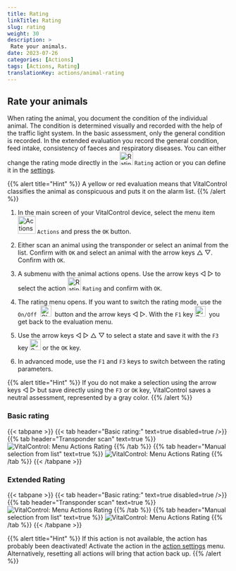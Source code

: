 ```yaml
---
title: Rating
linkTitle: Rating
slug: rating
weight: 30
description: >
 Rate your animals.
date: 2023-07-26
categories: [Actions]
tags: [Actions, Rating]
translationKey: actions/animal-rating
---
```


## Rate your animals

When rating the animal, you document the condition of the individual animal. The condition is determined visually and recorded with the help of the traffic light system. In the basic assessment, only the general condition is recorded. In the extended evaluation you record the general condition, feed intake, consistency of faeces  and respiratory diseases. You can either change the rating mode directly in the <img src="/icons/actions/rating.svg" width="30" align="bottom" alt="Rating" /> `Rating` action or you can define it in the [settings](../../settings/data-acquisition/#mode-of-animal-rating).

{{% alert title="Hint" %}}
A yellow or red evaluation means that VitalControl classifies the animal as conspicuous and puts it on the alarm list.
{{% /alert %}}

1. In the main screen of your VitalControl device, select the menu item &nbsp;<img src="/icons/actions.svg" width="40" align="bottom" alt="Actions" /> `Actions` and press the `OK` button.

2. Either scan an animal using the transponder or select an animal from the list. Confirm with `OK` and select an animal with the arrow keys △ ▽. Confirm with `OK`.

3. A submenu with the animal actions opens. Use the arrow keys ◁ ▷ to select the action <img src="/icons/actions/rating.svg" width="30" align="bottom" alt="Rating" /> `Rating` and confirm with `OK`.

4. The rating menu opens. If you want to switch the rating mode, use the `On/Off` &nbsp;<img src="/icons/gear.svg" width="25" align="bottom" alt="Chain-of-actions" />&nbsp; button and the arrow keys ◁ ▷. With the `F1` key <img src="/icons/footer/exit.svg" width="24" align="bottom" alt="Back" />&nbsp; you get back to the evaluation menu.

5. Use the arrow keys ◁ ▷ △ ▽ to select a state and save it with the `F3` key <img src="/icons/footer/save.svg" width="25" align="bottom" alt="Save" /> or the `OK` key.

6. In advanced mode, use the `F1` and `F3` keys to switch between the rating parameters.

{{% alert title="Hint" %}}
If you do not make a selection using the arrow keys ◁ ▷ but save directly using the `F3` or `OK` key, VitalControl saves a neutral assessment, represented by a gray color.
{{% /alert %}}

### Basic rating

{{< tabpane >}}
{{< tab header="Basic rating:" text=true disabled=true />}}
{{% tab header="Transponder scan" text=true %}}
 ![VitalControl: Menu Actions Rating](../images/basicrating-scan.png "Basic rating")
{{% /tab %}}
{{% tab header="Manual selection from list" text=true %}}
 ![VitalControl: Menu Actions Rating](../images/basicrating.png "Basic rating")
{{% /tab %}}
{{< /tabpane >}}

### Extended Rating

{{< tabpane >}}
{{< tab header="Basic rating:" text=true disabled=true />}}
{{% tab header="Transponder scan" text=true %}}
 ![VitalControl: Menu Actions Rating](../images/extendedrating-scan.png "Extended rating")
{{% /tab %}}
{{% tab header="Manual selection from list" text=true %}}
 ![VitalControl: Menu Actions Rating](../images/extendedrating.png "Extended rating")
{{% /tab %}}
{{< /tabpane >}}

{{% alert title="Hint" %}}
If this action is not available, the action has probably been deactivated! Activate the action in the [action settings](../settings/) menu. Alternatively, resetting all actions will bring that action back up.
{{% /alert %}}
